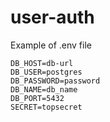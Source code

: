 # user-auth

Example of .env file
```
DB_HOST=db-url
DB_USER=postgres
DB_PASSWORD=password
DB_NAME=db_name
DB_PORT=5432
SECRET=topsecret
```